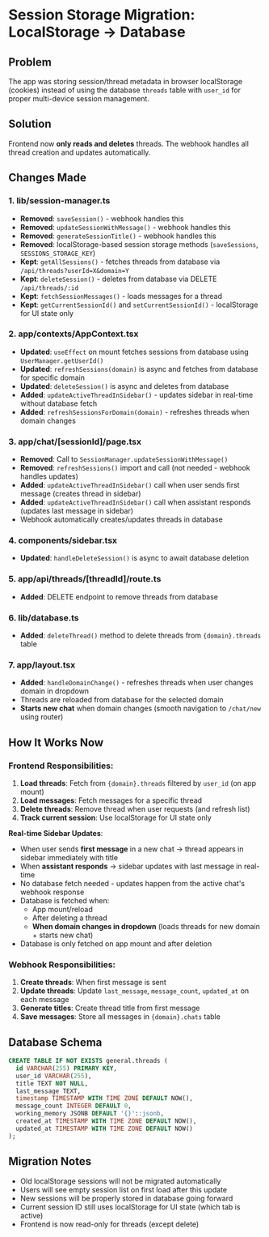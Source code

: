 # Session Storage Migration: LocalStorage → Database

## Problem

The app was storing session/thread metadata in browser localStorage (cookies) instead of using the database `threads` table with `user_id` for proper multi-device session management.

## Solution

Frontend now **only reads and deletes** threads. The webhook handles all thread creation and updates automatically.

## Changes Made

### 1. **lib/session-manager.ts**

- **Removed**: `saveSession()` - webhook handles this
- **Removed**: `updateSessionWithMessage()` - webhook handles this
- **Removed**: `generateSessionTitle()` - webhook handles this
- **Removed**: localStorage-based session storage methods (`saveSessions`, `SESSIONS_STORAGE_KEY`)
- **Kept**: `getAllSessions()` - fetches threads from database via `/api/threads?userId=X&domain=Y`
- **Kept**: `deleteSession()` - deletes from database via DELETE `/api/threads/:id`
- **Kept**: `fetchSessionMessages()` - loads messages for a thread
- **Kept**: `getCurrentSessionId()` and `setCurrentSessionId()` - localStorage for UI state only

### 2. **app/contexts/AppContext.tsx**

- **Updated**: `useEffect` on mount fetches sessions from database using `UserManager.getUserId()`
- **Updated**: `refreshSessions(domain)` is async and fetches from database for specific domain
- **Updated**: `deleteSession()` is async and deletes from database
- **Added**: `updateActiveThreadInSidebar()` - updates sidebar in real-time without database fetch
- **Added**: `refreshSessionsForDomain(domain)` - refreshes threads when domain changes

### 3. **app/chat/[sessionId]/page.tsx**

- **Removed**: Call to `SessionManager.updateSessionWithMessage()`
- **Removed**: `refreshSessions()` import and call (not needed - webhook handles updates)
- **Added**: `updateActiveThreadInSidebar()` call when user sends first message (creates thread in sidebar)
- **Added**: `updateActiveThreadInSidebar()` call when assistant responds (updates last message in sidebar)
- Webhook automatically creates/updates threads in database

### 4. **components/sidebar.tsx**

- **Updated**: `handleDeleteSession()` is async to await database deletion

### 5. **app/api/threads/[threadId]/route.ts**

- **Added**: DELETE endpoint to remove threads from database

### 6. **lib/database.ts**

- **Added**: `deleteThread()` method to delete threads from `{domain}.threads` table

### 7. **app/layout.tsx**

- **Added**: `handleDomainChange()` - refreshes threads when user changes domain in dropdown
- Threads are reloaded from database for the selected domain
- **Starts new chat** when domain changes (smooth navigation to `/chat/new` using router)

## How It Works Now

### Frontend Responsibilities:

1. **Load threads**: Fetch from `{domain}.threads` filtered by `user_id` (on app mount)
2. **Load messages**: Fetch messages for a specific thread
3. **Delete threads**: Remove thread when user requests (and refresh list)
4. **Track current session**: Use localStorage for UI state only

**Real-time Sidebar Updates**:

- When user sends **first message** in a new chat → thread appears in sidebar immediately with title
- When **assistant responds** → sidebar updates with last message in real-time
- No database fetch needed - updates happen from the active chat's webhook response
- Database is fetched when:
  - App mount/reload
  - After deleting a thread
  - **When domain changes in dropdown** (loads threads for new domain + starts new chat)
- Database is only fetched on app mount and after deletion

### Webhook Responsibilities:

1. **Create threads**: When first message is sent
2. **Update threads**: Update `last_message`, `message_count`, `updated_at` on each message
3. **Generate titles**: Create thread title from first message
4. **Save messages**: Store all messages in `{domain}.chats` table

## Database Schema

```sql
CREATE TABLE IF NOT EXISTS general.threads (
  id VARCHAR(255) PRIMARY KEY,
  user_id VARCHAR(255),
  title TEXT NOT NULL,
  last_message TEXT,
  timestamp TIMESTAMP WITH TIME ZONE DEFAULT NOW(),
  message_count INTEGER DEFAULT 0,
  working_memory JSONB DEFAULT '{}'::jsonb,
  created_at TIMESTAMP WITH TIME ZONE DEFAULT NOW(),
  updated_at TIMESTAMP WITH TIME ZONE DEFAULT NOW()
);
```

## Migration Notes

- Old localStorage sessions will not be migrated automatically
- Users will see empty session list on first load after this update
- New sessions will be properly stored in database going forward
- Current session ID still uses localStorage for UI state (which tab is active)
- Frontend is now read-only for threads (except delete)
